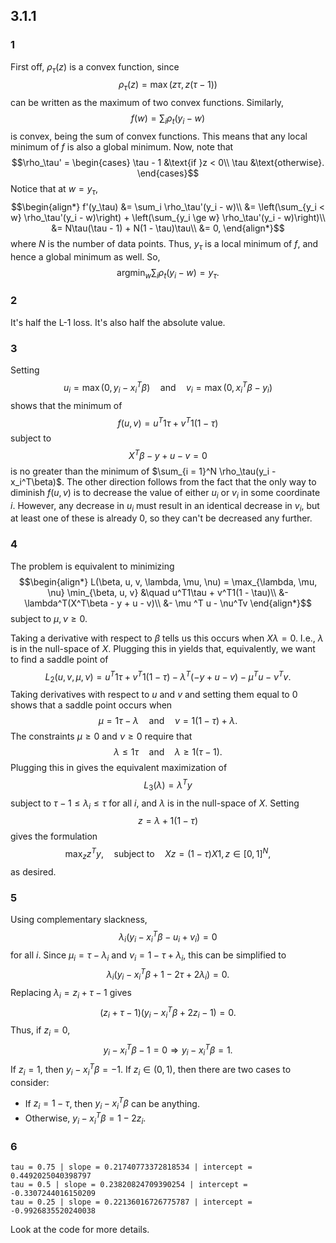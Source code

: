 ## 3.1.1
### 1
First off, $\rho_\tau(z)$ is a convex function, since
$$\rho_\tau(z) = \max(z\tau, z(\tau - 1))$$
can be written as the maximum of two convex functions.  Similarly,
$$f(w) = \sum_{i} \rho_t(y_i - w)$$
is convex, being the sum of convex functions.  This means that any local minimum of $f$ is also a global minimum.  Now, note that
$$\rho_\tau' = \begin{cases}
\tau - 1 &\text{if }z < 0\\
\tau &\text{otherwise}.
\end{cases}$$
Notice that at $w = y_\tau$,
$$\begin{align*}
f'(y_\tau) &= \sum_i \rho_\tau'(y_i - w)\\
&= \left(\sum_{y_i < w} \rho_\tau'(y_i - w)\right) + \left(\sum_{y_i \ge w} \rho_\tau'(y_i - w)\right)\\
&= N\tau(\tau - 1) + N(1 - \tau)\tau\\
&= 0,
\end{align*}$$
where $N$ is the number of data points.  Thus, $y_\tau$ is a local minimum of $f$, and hence a global minimum as well.  So,
$$\mathrm{argmin}_w\sum_{i} \rho_t(y_i - w) = y_\tau.$$
### 2
It's half the L-1 loss.  It's also half the absolute value.

### 3
Setting
$$u_i = \max(0, y_i - x_i^T\beta)\quad \text{and}\quad v_i = \max(0, x_i^T\beta - y_i)$$
shows that the minimum of
$$f(u, v) = u^T1\tau + v^T1(1 - \tau)$$
subject to
$$X^T\beta - y + u - v = 0$$
is no greater than the minimum of $\sum_{i = 1}^N \rho_\tau(y_i - x_i^T\beta)$.  The other direction follows from the fact that the only way to diminish $f(u, v)$ is to decrease the value of either $u_i$ or $v_i$ in some coordinate $i$.  However, any decrease in $u_i$ must result in an identical decrease in $v_i$, but at least one of these is already $0$, so they can't be decreased any further.  

### 4
The problem is equivalent to minimizing
$$\begin{align*}
L(\beta, u, v, \lambda, \mu, \nu) = \max_{\lambda, \mu, \nu} \min_{\beta, u, v} &\quad u^T1\tau + v^T1(1 - \tau)\\
&- \lambda^T(X^T\beta - y + u - v)\\
&- \mu ^T u - \nu^Tv
\end{align*}$$
subject to $\mu, \nu \ge 0$.

Taking a derivative with respect to $\beta$ tells us this occurs when $X\lambda = 0$.  I.e., $\lambda$ is in the null-space of $X$.  Plugging this in yields that, equivalently, we want to find a saddle point of
$$L_2(u, v, \mu, \nu) = u^T1\tau + v^T1(1 - \tau) - \lambda^T(- y + u - v) - \mu ^T u - \nu^Tv.$$
Taking derivatives with respect to $u$ and $v$ and setting them equal to 0 shows that a saddle point occurs when
$$\mu = 1\tau - \lambda \quad\text{and}\quad \nu = 1(1 - \tau) + \lambda.$$
The constraints $\mu \ge 0$ and $\nu \ge 0$ require that
$$\lambda \leq 1\tau \quad\text{and}\quad \lambda \ge 1(\tau - 1).$$
Plugging this in gives the equivalent maximization of
$$L_3(\lambda) = \lambda^T y$$
subject to $\tau - 1 \leq \lambda_i \leq \tau$ for all $i$, and $\lambda$ is in the null-space of $X$.  Setting
$$z = \lambda + 1(1 - \tau)$$
gives the formulation
$$\max_{z} z^T y, \quad\text{subject to}\quad Xz = (1 - \tau)X1, z \in [0, 1]^N,$$
as desired.

### 5
Using complementary slackness,
$$\lambda_i(y_i - x_i^T \beta - u_i + v_i) = 0$$
for all $i$.  Since $\mu_i = \tau - \lambda_i$ and $\nu_i = 1 - \tau + \lambda_i$, this can be simplified to
$$\lambda_i(y_i - x_i^T\beta + 1 - 2\tau + 2\lambda_i) = 0.$$
Replacing $\lambda_i = z_i + \tau - 1$ gives
$$(z_i + \tau - 1)(y_i - x_i^{T}\beta + 2z_i - 1) = 0.$$
Thus, if $z_i = 0$,
$$y_i - x_i^T\beta - 1 = 0 \Longrightarrow y_i - x_i^T\beta = 1.$$
If $z_i = 1$, then $y_i - x_i^T\beta = -1$.
If $z_i \in (0, 1)$, then there are two cases to consider:
- If $z_i = 1 - \tau$, then $y_i - x_i^T\beta$ can be anything.
- Otherwise, $y_i - x_i^T\beta = 1 - 2z_i$.

### 6
```
tau = 0.75 | slope = 0.21740773372818534 | intercept = 0.4492025040398797
tau = 0.5 | slope = 0.23820824709390254 | intercept = -0.3307244016150209
tau = 0.25 | slope = 0.22136016726775787 | intercept = -0.9926835520240038
```
Look at the code for more details.